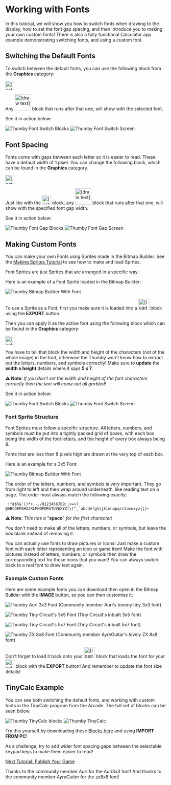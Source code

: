 # Working with Fonts

In this tutorial, we will show you how to switch fonts when drawing to the display, how to set the font gap spacing, and then introduce you to making your own custom fonts! There is also a fully functional Calculator app example demonstrating switching fonts, and using a custom font.

## Switching the Default Fonts

To switch between the default fonts, you can use the following block from the **Graphics** category:

<img src="../../images/editor-blockly-set-font-block.png" alt="[set font]" style="height:2.0em">

Any <img src="../../images/editor-blockly-draw-text-block.png" alt="[draw text]" style="height:3.6em"> block that runs after that one, will show with the selected font.

See it in action below:

![Thumby Font Switch Blocks](../images/editor-blockly-font-switch-blocks.png)
![Thumby Font Switch Screen](../images/editor-blockly-font-switch-screen.png)

## Font Spacing

Fonts come with gaps between each letter so it is easier to read. These have a default width of 1 pixel. You can change the following block, which can be found in the **Graphics** category.

<img src="../../images/editor-blockly-setFont-gap-block.png" alt="[set font gap]" style="height:2.0em">

Just like with the <img src="../../images/editor-blockly-set-font-block.png" alt="[set font]" style="height:2.0em"> block, any <img src="../../images/editor-blockly-draw-text-block.png" alt="[draw text]" style="height:3.6em"> block that runs after that one, will show with the specified font gap width.

See it in action below:

![Thumby Font Gap Blocks](../images/editor-blockly-font-gap-blocks.png)
![Thumby Font Gap Screen](../images/editor-blockly-font-gap-screen.png)

## Making Custom Fonts

You can make your own Fonts usng Sprites made in the Bitmap Builder. See the [Making Sprites Tutorial](../Making-Sprites) to see how to make and load Sprites.

Font Sprites are just Sprites that are arranged in a specific way.

Here is an example of a Font Sprite loaded in the Bitmap Builder:

![Thumby Bitmap Builder With Font](../images/editor-bitmap-builder-font-dark.jpg)

To use a Sprite as a Font, first you make sure it is loaded into a <img src="../../images/editor-blockly-sprite-block.png" alt="[load sprite]" style="height:2.4em"> block using the **EXPORT** button.

Then you can apply it as the active font using the following block which can be found in the **Graphics** category:

<img src="../../images/editor-blockly-set-font-with-sprite-block.png" alt="[set font with sprite]" style="height:2.0em">

You have to tell that block the width and height of the characters (not of the whole image) in the font, otherwise the Thumby won't know how to extract out the letters, numbers, and symbols correctly! Make sure to **update** the **width x height** details where it says **5 x 7**.

**⚠ Note**: *If you don't set the width and height of the font characters correctly then the text will come out all garbled!*

See it in action below:

![Thumby Font Switch Blocks](../images/editor-blockly-custom-font-blocks.png)
![Thumby Font Switch Screen](../images/editor-blockly-custom-font-screen.png)


### Font Sprite Structure

Font Sprites must follow a specific structure. All letters, numbers, and symbols must be put into a tightly packed grid of boxes, with each box being the width of the font letters, and the height of every box always being 8.

Fonts that are less than 8 pixels high are drawn at the very top of each box.

Here is an example for a 3x5 Font:

![Thumby Bitmap Builder With Font](../images/editor-bitmap-builder-font-grid-dark.jpg)

The order of the letters, numbers, and symbols is very important. They go from right to left and then wrap around underneath, like reading text on a page. The order must always match the following exactly:

```
 !"#$%&'()*+,-./0123456789:;<=>?@ABCDEFGHIJKLMNOPQRSTUVWXYZ[\]^_`abcdefghijklmnopqrstuvwxyz{|}~
```
**⚠ Note**: *This has a* "**space**" *for the first character!*

You don't need to make all of the letters, numbers, or symbols, but leave the box blank instead of removing it.

You can actually use fonts to draw pictures or icons! Just make a custom font with each letter representing an icon or game item! Make the font with pictures instead of letters, numbers, or symbols then draw the corresponding text for those icons that you want! You can always switch back to a real font to draw text again.

### Example Custom Fonts

Here are some example fonts you can download then open in the Bitmap Builder with the **IMAGE** button, so you can then customise it:

![Thumby Auri 3x3 Font](../images/Auri3x3Font.png)
(Community member Auri's teeeny tiny 3x3 font)

![Thumby Tiny Circuit's 3x5 Font](../images/tc3x5Font.png)
(Tiny Circuit's inbuilt 3x5 font)

![Thumby Tiny Circuit's 5x7 Font](../images/tc5x7Font.png)
(Tiny Circuit's inbuilt 5x7 font)

![Thumby ZX 8x8 Font](../images/zx8x8Font.png)
(Community member AyreGuitar's lovely ZX 8x8 font)

Don't forget to load it back onto your <img src="../../images/editor-blockly-sprite-block.png" alt="[load sprite]" style="height:2.4em"> block that loads the font for your <img src="../../images/editor-blockly-set-font-with-sprite-block.png" alt="[set font with sprite]" style="height:2.0em"> block with the **EXPORT** button! And remember to update the font size details!

## TinyCalc Example

You can see both switching the default fonts, and working with custom fonts in the TinyCalc program from the Arcade. The full set of blocks can be seen below.

![Thumby TinyCalc blocks](../images/editor-blockly-tiny-calc-blocks.png)
![Thumby TinyCalc](../images/editor-blockly-tiny-calc.png)

Try this yourself by downloading these [Blocks here](../TinyCalc-blocks.py) and using **IMPORT FROM PC**!

As a challenge, try to add wider font spacing gaps between the selectable keypad keys to make them easier to read!

[Next Tutorial: Publish Your Game](../Publish-Your-Game)

Thanks to the community member *Auri* for the Auri3x3 font! And thanks to the community member *AyreGuitar* for the zx8x8 font!
